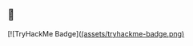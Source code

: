 ##  👋

<!--
**suhuf/suhuf** is a ✨ _special_ ✨ repository because its `README.md` (this file) appears on your GitHub profile.

Here are some ideas to get you started:

- 🔭 I’m currently working on ...
- 🌱 I’m currently learning ...
- 👯 I’m looking to collaborate on ...
- 🤔 I’m looking for help with ...
- 💬 Ask me about ...
- 📫 How to reach me: ...
- 😄 Pronouns: ...
- ⚡ Fun fact: ...
-->


[![TryHackMe Badge]([(assets/tryhackme-badge.png)](https://tryhackme.com/api/v2/badges/public-profile?userPublicId=5138271)




